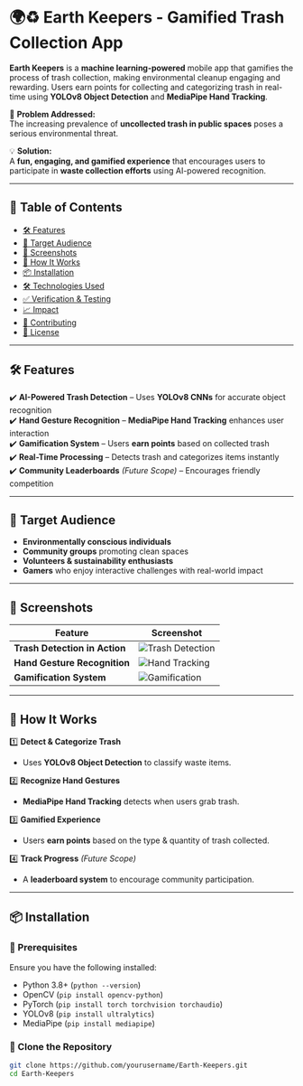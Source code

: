 # 🌍♻️ Earth Keepers - Gamified Trash Collection App

**Earth Keepers** is a **machine learning-powered** mobile app that gamifies the process of trash collection, making environmental cleanup engaging and rewarding. Users earn points for collecting and categorizing trash in real-time using **YOLOv8 Object Detection** and **MediaPipe Hand Tracking**.

🚀 **Problem Addressed:**  
The increasing prevalence of **uncollected trash in public spaces** poses a serious environmental threat.

💡 **Solution:**  
A **fun, engaging, and gamified experience** that encourages users to participate in **waste collection efforts** using AI-powered recognition.

---

## 📜 Table of Contents
- [🛠 Features](#-features)
- [🎯 Target Audience](#-target-audience)
- [📸 Screenshots](#-screenshots)
- [🚀 How It Works](#-how-it-works)
- [📦 Installation](#-installation)
- [🛠 Technologies Used](#-technologies-used)
- [✅ Verification & Testing](#-verification--testing)
- [📈 Impact](#-impact)
- [🤝 Contributing](#-contributing)
- [📜 License](#-license)

---

## 🛠 **Features**
✔️ **AI-Powered Trash Detection** – Uses **YOLOv8 CNNs** for accurate object recognition  
✔️ **Hand Gesture Recognition** – **MediaPipe Hand Tracking** enhances user interaction  
✔️ **Gamification System** – Users **earn points** based on collected trash  
✔️ **Real-Time Processing** – Detects trash and categorizes items instantly  
✔️ **Community Leaderboards** *(Future Scope)* – Encourages friendly competition  

---

## 🎯 **Target Audience**
- **Environmentally conscious individuals**
- **Community groups** promoting clean spaces
- **Volunteers & sustainability enthusiasts**
- **Gamers** who enjoy interactive challenges with real-world impact

---

## 📸 **Screenshots**
| Feature  | Screenshot |
|----------|-----------|
| **Trash Detection in Action** | ![Trash Detection](docs/images/trash-detection.png) |
| **Hand Gesture Recognition** | ![Hand Tracking](docs/images/hand-tracking.png) |
| **Gamification System** | ![Gamification](docs/images/gamification.png) |

---

## 🚀 **How It Works**
1️⃣ **Detect & Categorize Trash**  
   - Uses **YOLOv8 Object Detection** to classify waste items.  

2️⃣ **Recognize Hand Gestures**  
   - **MediaPipe Hand Tracking** detects when users grab trash.

3️⃣ **Gamified Experience**  
   - Users **earn points** based on the type & quantity of trash collected.

4️⃣ **Track Progress** *(Future Scope)*  
   - A **leaderboard system** to encourage community participation.

---

## 📦 **Installation**
### 🔹 Prerequisites
Ensure you have the following installed:
- Python 3.8+ (`python --version`)
- OpenCV (`pip install opencv-python`)
- PyTorch (`pip install torch torchvision torchaudio`)
- YOLOv8 (`pip install ultralytics`)
- MediaPipe (`pip install mediapipe`)

### 🔹 Clone the Repository
```sh
git clone https://github.com/yourusername/Earth-Keepers.git
cd Earth-Keepers
